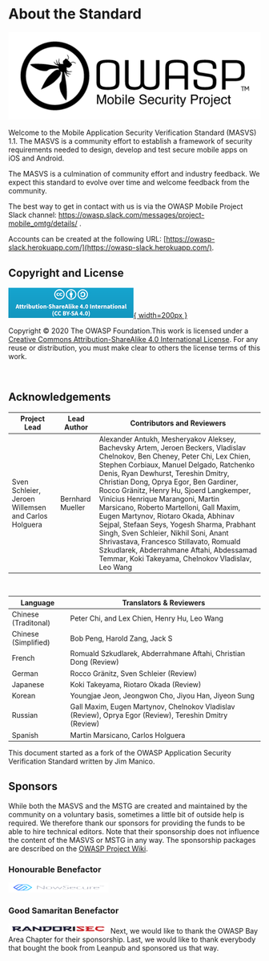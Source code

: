 # About the Standard

[![OWASP LOGO](images/OWASP_logo.png)](https://www.owasp.org)

Welcome to the Mobile Application Security Verification Standard (MASVS) 1.1. The MASVS is a community effort to establish a framework of security requirements needed to design, develop and test secure mobile apps on iOS and Android.

The MASVS is a culmination of community effort and industry feedback. We expect this standard to evolve over time and welcome feedback from the community.

The best way to get in contact with us is via the OWASP Mobile Project Slack channel: <https://owasp.slack.com/messages/project-mobile_omtg/details/> .

Accounts can be created at the following URL: [https://owasp-slack.herokuapp.com/](https://owasp-slack.herokuapp.com/).

## Copyright and License

[![license](images/CC-license.png){ width=200px }](https://creativecommons.org/licenses/by-sa/4.0/)

Copyright © 2020 The OWASP Foundation.This work is licensed under a [Creative Commons Attribution-ShareAlike 4.0 International License](https://creativecommons.org/licenses/by-sa/4.0/). For any reuse or distribution, you must make clear to others the license terms of this work.

<div style="page-break-after: always; visibility: hidden">
\pagebreak
</div>

## Acknowledgements

| Project Lead | Lead Author | Contributors and Reviewers
| ------- | --- | ----------------- |
| Sven Schleier, Jeroen Willemsen and Carlos Holguera | Bernhard Mueller | Alexander Antukh, Mesheryakov Aleksey, Bachevsky Artem, Jeroen Beckers, Vladislav Chelnokov, Ben Cheney, Peter Chi, Lex Chien, Stephen Corbiaux, Manuel Delgado, Ratchenko Denis, Ryan Dewhurst, Tereshin Dmitry, Christian Dong, Oprya Egor, Ben Gardiner, Rocco Gränitz, Henry Hu, Sjoerd Langkemper, Vinícius Henrique Marangoni, Martin Marsicano, Roberto Martelloni, Gall Maxim, Eugen Martynov, Riotaro Okada, Abhinav Sejpal, Stefaan Seys, Yogesh Sharma, Prabhant Singh, Sven Schleier, Nikhil Soni, Anant Shrivastava, Francesco Stillavato, Romuald Szkudlarek, Abderrahmane Aftahi, Abdessamad Temmar, Koki Takeyama, Chelnokov Vladislav, Leo Wang |

<br/>

| Language | Translators & Reviewers |
| --- | ------------------------------ |
| Chinese (Traditonal) | Peter Chi, and Lex Chien, Henry Hu, Leo Wang |
| Chinese (Simplified) | Bob Peng, Harold Zang, Jack S |
| French | Romuald Szkudlarek, Abderrahmane Aftahi, Christian Dong (Review) |
| German | Rocco Gränitz, Sven Schleier (Review) |
| Japanese | Koki Takeyama, Riotaro Okada (Review) |
| Korean | Youngjae Jeon, Jeongwon Cho, Jiyou Han, Jiyeon Sung |
| Russian | Gall Maxim, Eugen Martynov, Chelnokov Vladislav (Review), Oprya Egor (Review), Tereshin Dmitry (Review) |
| Spanish | Martin Marsicano, Carlos Holguera |

This document started as a fork of the OWASP Application Security Verification Standard written by Jim Manico.

## Sponsors

While both the MASVS and the MSTG are created and maintained by the community on a voluntary basis, sometimes a little bit of outside help is required. We therefore thank our sponsors for providing the funds to be able to hire technical editors. Note that their sponsorship does not influence the content of the MASVS or MSTG in any way. The sponsorship packages are described on the [OWASP Project Wiki](https://www.owasp.org/index.php/OWASP_Mobile_Security_Testing_Guide#tab=Sponsorship_Packages "OWASP Mobile Security Testing Guide Sponsorship Packages").

### Honourable Benefactor

<!-- [![NowSecure](images/NowSecure_logo.png){ width="200px" }](https://www.nowsecure.com/ "NowSecure") -->
[<img src="images/NowSecure_logo.png" title="NowSecure" width="200px" height="20px" />](https://www.nowsecure.com/ "NowSecure")

### Good Samaritan Benefactor

<!-- [![RandoriSec](images/Randorisec_logo.png){ width="200px" }](https://www.randorisec.fr/ "RandoriSec") -->
[<img src="images/Randorisec_logo.png" title="Randorisec" width="200px" height="20px" />](https://www.randorisec.fr/ "RandoriSec")
Next, we would like to thank the OWASP Bay Area Chapter for their sponsorship. Last, we would like to thank everybody that bought the book from Leanpub and sponsored us that way.
